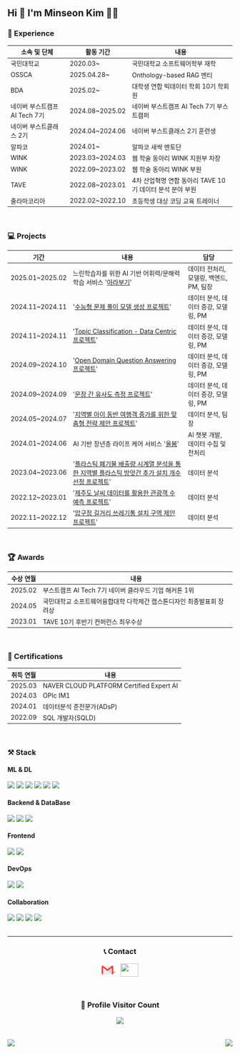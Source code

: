 <h2>Hi 👋 I'm Minseon Kim 👩🏻</h2>

<h3>📑 Experience</h3>
<div>
  
|소속 및 단체|활동 기간|내용|
|---|---|---|
|국민대학교|2020.03~|국민대학교 소프트웨어학부 재학|
|OSSCA|2025.04.28~|Onthology-based RAG 멘티|
|BDA|2025.02~|대학생 연합 빅데이터 학회 10기 학회원|
|네이버 부스트캠프 AI Tech 7기|2024.08~2025.02|네이버 부스트캠프 AI Tech 7기 부스트캠퍼|
|네이버 부스트클래스 2기|2024.04~2024.06|네이버 부스트클래스 2기 훈련생|
|알파코|2024.01~|알파코 새싹 멘토단|
|WINK|2023.03~2024.03|웹 학술 동아리 WINK 지원부 차장|
|WINK|2022.09~2023.02|웹 학술 동아리 WINK 부원|
|TAVE|2022.08~2023.01|4차 산업혁명 연합 동아리 TAVE 10기 데이터 분석 분야 부원|
|줄라마코리아|2022.02~2022.10|초등학생 대상 코딩 교육 트레이너|
 
</div>

<br/>

<h3>💻 Projects</h3>
<div>

|기간|내용|담당|
|---|---|---|
|2025.01~2025.02|느린학습자를 위한 AI 기반 어휘력/문해력 학습 서비스 '<a href="https://github.com/boostcampaitech7/level4-nlp-finalproject-hackathon-nlp-04-lv3">아라부기</a>'|데이터 전처리, 모델링, 백엔드, PM, 팀장|
|2024.11~2024.11|'<a href="https://github.com/boostcampaitech7/level2-nlp-generationfornlp-nlp-04-lv3">수능형 문제 풀이 모델 생성 프로젝트</a>'|데이터 분석, 데이터 증강, 모델링, PM|
|2024.11~2024.11|'<a href="https://github.com/boostcampaitech7/level2-nlp-datacentric-nlp-11">Topic Classification - Data Centric 프로젝트</a>'|데이터 분석, 데이터 증강, 모델링, PM|
|2024.09~2024.10|'<a href="https://github.com/boostcampaitech7/level2-mrc-nlp-11">Open Domain Question Answering 프로젝트</a>'|데이터 분석, 데이터 증강, 모델링, PM|
|2024.09~2024.09|'<a href="https://github.com/boostcampaitech7/level1-semantictextsimilarity-nlp-11">문장 간 유사도 측정 프로젝트</a>'|데이터 분석, 데이터 증강, 모델링, PM|
|2024.05~2024.07|'<a href="https://github.com/LittleTravel/culture-data-contest">지역별 아이 동반 여행객 증가를 위한 맞춤형 전략 제안 프로젝트</a>'|데이터 분석, 팀장|
|2024.01~2024.06|AI 기반 장년층 라이프 케어 서비스 '<a href="https://github.com/kookmin-sw/capstone-2024-25">올봄</a>'|AI 챗봇 개발, 데이터 수집 및 전처리|
|2023.04~2023.06|'<a href="https://github.com/CLM-BONNY/ecothon-2023">플라스틱 폐기물 배출량 시계열 분석을 통한 지역별 플라스틱 방앗간 추가 설치 개수 선정 프로젝트</a>'|데이터 분석|
|2022.12~2023.01|'<a href="https://github.com/CLM-BONNY/tave-data-project">제주도 날씨 데이터를 활용한 관광객 수 예측 프로젝트</a>'|데이터 분석|
|2022.11~2022.12|'<a href="https://github.com/CLM-BONNY/tave-data-project">압구정 길거리 쓰레기통 설치 구역 제안 프로젝트</a>'|데이터 분석|

</div>

<br/>

<h3>🏆 Awards</h3>
<div>

|수상 연월|내용|
|---|---|
|2025.02|부스트캠프 AI Tech 7기 네이버 클라우드 기업 해커톤 1위|
|2024.05|국민대학교 소프트웨어융합대학 다학제간 캡스톤디자인 최종발표회 장려상|
|2023.01|TAVE 10기 후반기 컨퍼런스 최우수상|

</div>

<br/>

<h3>🪪 Certifications</h3>
<div>

|취득 연월|내용|
|---|---|
|2025.03|NAVER CLOUD PLATFORM Certified Expert AI|
|2024.03|OPIc IM1|
|2024.01|데이터분석 준전문가(ADsP)|
|2022.09|SQL 개발자(SQLD)|

</div>

<br/>

<h3>⚒️ Stack</h3>

<h4>ML & DL</h4>
<div>
  <img src="https://img.shields.io/badge/Python-3776AB?style=for-the-badge&logo=Python&logoColor=white" />
  <img src="https://img.shields.io/badge/PyTorch-EE4C2C?style=for-the-badge&logo=PyTorch&logoColor=white" />
  <img src="https://img.shields.io/badge/Transformers-FFD21E?style=for-the-badge&logo=Huggingface&logoColor=black" />
  <img src="https://img.shields.io/badge/NumPy-013243?style=for-the-badge&logo=NumPy&logoColor=white" />
  <img src="https://img.shields.io/badge/Pandas-150458?style=for-the-badge&logo=Pandas&logoColor=white" />
  <img src="https://img.shields.io/badge/scikit learn-F7931E?style=for-the-badge&logo=scikit-learn&logoColor=white" />
  
</div>

<h4>Backend & DataBase</h4>
<div>
  <img src="https://img.shields.io/badge/FastAPI-009688?style=for-the-badge&logo=FastAPI&logoColor=white" />
  <img src="https://img.shields.io/badge/MySQL-4479A1?style=for-the-badge&logo=MySQL&logoColor=white" />
  <img src="https://img.shields.io/badge/PostgreSQL-4169E1?style=for-the-badge&logo=PostgreSQL&logoColor=white" />
<div>

<h4>Frontend</h4>
<div>
  <img src="https://img.shields.io/badge/react-61DAFB?style=for-the-badge&logo=react&logoColor=black" />
  <img src="https://img.shields.io/badge/javascript-F7DF1E?style=for-the-badge&logo=javascript&logoColor=black" />
<div>

<h4>DevOps</h4>
<div>
  <img src="https://img.shields.io/badge/Amazon Web Service-232F3E?style=for-the-badge&logo=amazonwebservices&logoColor=white" />
  <img src="https://img.shields.io/badge/Naver Cloud Platform-03C75A?style=for-the-badge&logo=naver&logoColor=white" />
<div>

<h4>Collaboration</h4>
<div>
  <img src="https://img.shields.io/badge/GitHub-181717?style=for-the-badge&logo=GitHub&logoColor=white" />
  <img src="https://img.shields.io/badge/Notion-000000?style=for-the-badge&logo=Notion&logoColor=white" />
  <img src="https://img.shields.io/badge/Jira-0052CC?style=for-the-badge&logo=Jira&logoColor=white" />
  <img src="https://img.shields.io/badge/Figma-F24E1E?style=for-the-badge&logo=Figma&logoColor=white" />
<div>

<br/>

<hr/>

<h3 align="center">📞 Contact</h3>
<p align="center">
  <a href="mailto:alstjs4739@gmail.com">
    <img align="center" alt="Minseon Kim | Gmail" width="26px" src="https://github.com/SatYu26/SatYu26/blob/master/Assets/Gmail.svg" />
  </a> &nbsp;&nbsp;
  <a href="https://instagram.com/dev_mild" target="blank">
    <img align="center" src="https://raw.githubusercontent.com/rahuldkjain/github-profile-readme-generator/master/src/images/icons/Social/instagram.svg" height="30" width="40" />
  </a>

</p>

<br/>
<div align="center">
  <h3><b>📍 Profile Visitor Count</b></h3>
</div>

<p align="center">   
  <img src="https://profile-counter.glitch.me/clm-bonny/count.svg" />  
</p>

<br/>

<div style="display: flex; justify-content: space-between" align="center">
  <img src="https://github-readme-stats.vercel.app/api?username=clm-bonny&show_icons=true&theme=dark#gh-dark-mode-only&hide_border=true"/>
  <img src="https://github-readme-stats.vercel.app/api/top-langs/?username=clm-bonny&layout=compact&theme=dark&hide_border=true&hide=jupyter%20notebook"/>
</div>
